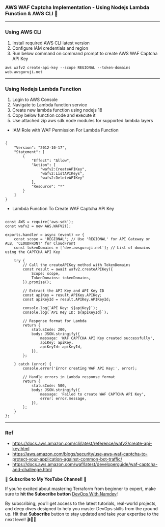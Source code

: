 ### **AWS WAF Captcha Implementation - Using Nodejs Lambda Function & AWS CLI** 🚀

---

### Using AWS CLI

1. Install required AWS CLI latest version
2. Configure IAM credentials and region 
3. Run below command on command prompt to create AWS WAF Captcha API Key

```
aws wafv2 create-api-key --scope REGIONAL --token-domains web.awsguruji.net

```

---

### Using Nodejs Lambda Function

1. Login to AWS Console
2. Navigate to Lambda function service
3. Create new lambda function using nodejs 18
4. Copy below function code and execute it
5. Use attached zip aws sdk node modules for supported lambda layers

 - IAM Role with WAF Permission For Lambda Function
 
```

{
    "Version": "2012-10-17",
    "Statement": [
        {
            "Effect": "Allow",
            "Action": [
                "wafv2:CreateAPIKey",
                "wafv2:ListAPIKeys",
                "wafv2:DeleteAPIKey"
            ],
            "Resource": "*"
        }
    ]
}

```

- Lambda Function To Create WAF Captcha API Key

```

const AWS = require('aws-sdk');
const wafv2 = new AWS.WAFV2();

exports.handler = async (event) => {
    const scope = 'REGIONAL'; // Use 'REGIONAL' for API Gateway or ALB, 'CLOUDFRONT' for CloudFront
    const tokenDomains = ['dev.awsguruji.net']; // List of domains using the CAPTCHA API Key

    try {
        // Call the createAPIKey method with TokenDomains
        const result = await wafv2.createAPIKey({
            Scope: scope,
            TokenDomains: tokenDomains,
        }).promise();

        // Extract the API Key and API Key ID
        const apiKey = result.APIKey.APIKey;
        const apiKeyId = result.APIKey.APIKeyId;
        
        console.log(`API Key: ${apiKey}`);
        console.log(`API Key ID: ${apiKeyId}`);

        // Response format for Lambda
        return {
            statusCode: 200,
            body: JSON.stringify({
                message: 'WAF CAPTCHA API Key created successfully',
                apiKey: apiKey,
                apiKeyId: apiKeyId,
            }),
        };

    } catch (error) {
        console.error('Error creating WAF API Key:', error);

        // Handle errors in Lambda response format
        return {
            statusCode: 500,
            body: JSON.stringify({
                message: 'Failed to create WAF CAPTCHA API Key',
                error: error.message,
            }),
        };
    }
};

```


---

### Ref

- https://docs.aws.amazon.com/cli/latest/reference/wafv2/create-api-key.html
- https://aws.amazon.com/blogs/security/use-aws-waf-captcha-to-protect-your-application-against-common-bot-traffic/
- https://docs.aws.amazon.com/waf/latest/developerguide/waf-captcha-and-challenge.html

📢 **Subscribe to My YouTube Channel!** 📢 


If you’re excited about mastering Terraform from beginner to expert, 
make sure to **hit the Subscribe button**  [DevOps With Namdev](https://www.youtube.com/@namdev.devops)!


By subscribing, you’ll get access to the latest tutorials, real-world projects, and deep dives designed to help you master DevOps skills from the ground up. 
Hit that **Subscribe** button to stay updated and take your expertise to the next level! 🎬👨‍💻